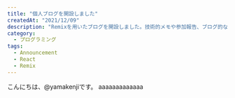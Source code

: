 ```yaml
---
title: "個人ブログを開設しました"
createdAt: "2021/12/09"
description: "Remixを用いたブログを開設しました。技術的メモや参加報告、ブログ的な内容はここで紹介していきます。"
category:
  - プログラミング
tags:
  - Announcement
  - React
  - Remix
---
```


こんにちは、@yamakenjiです。
aaaaaaaaaaaaa